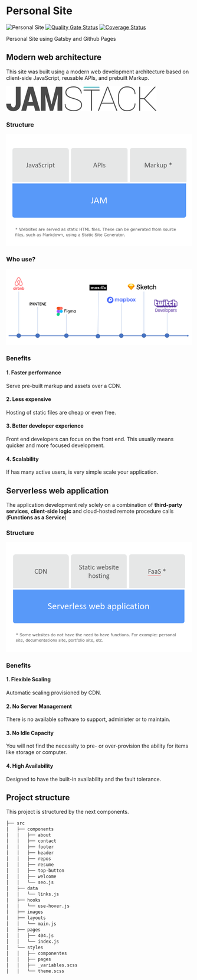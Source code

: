 # Personal Site

![Personal Site](https://github.com/ldiego73/ldiego73.github.io/workflows/Personal%20Site%20CI/badge.svg)
[![Quality Gate Status](https://sonarcloud.io/api/project_badges/measure?project=ldiego73_ldiego73.github.io&metric=alert_status)](https://sonarcloud.io/dashboard?id=ldiego73_ldiego73.github.io)
[![Coverage Status](https://coveralls.io/repos/github/ldiego73/ldiego73.github.io/badge.svg?branch=develop)](https://coveralls.io/github/ldiego73/ldiego73.github.io?branch=develop)

Personal Site using Gatsby and Github Pages

## Modern web architecture

This site was built using a modern web development architecture based on client-side JavaScript, reusable APIs, and prebuilt Markup.

![JAMStack](images/jamstack.svg)

### Structure

![Structure](images/structure.png)

### Who use?

![Who use?](images/who-use.png)

### Benefits

#### 1. Faster performance

Serve pre-built markup and assets over a CDN.

#### 2. Less expensive​

Hosting of static files are cheap or even free.​

#### 3. Better developer experience​

Front end developers can focus on the front end. This usually means quicker and more focused development.

#### 4. Scalability

If has many active users, is very simple scale your application.

## Serverless web application​

The application development rely solely on a combination of **third-party services**, **client-side logic** and cloud-hosted remote procedure calls (**Functions as a Service**)

### Structure

![Structure](images/structure-2.png)

### Benefits

#### 1. Flexible Scaling​

Automatic scaling provisioned by CDN​.

#### 2. No Server Management​

There is no available software to support, administer or to maintain.​

#### 3. No Idle Capacity​

You will not find the necessity to pre- or over-provision the ability for items like storage or computer.

#### 4. High Availability

Designed to have the built-in availability and the fault tolerance.

## Project structure

This project is structured by the next components.

```
├── src
│   ├── components
│   │   ├── about
│   │   ├── contact
│   │   ├── footer
│   │   ├── header
│   │   ├── repos
│   │   ├── resume
│   │   ├── top-button
│   │   ├── welcome
│   │   └── seo.js
│   ├── data
│   │   └── links.js
│   ├── hooks
│   │   └── use-hover.js
│   ├── images
│   ├── layouts
│   │   └── main.js
│   ├── pages
│   │   ├── 404.js
│   │   └── index.js
│   └── styles
│   │   ├── componentes
│   │   ├── pages
│   │   ├── _variables.scss
│   │   └── theme.scss
```
